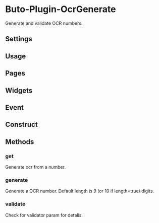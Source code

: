 # Buto-Plugin-OcrGenerate

<p>Generate and validate OCR numbers.</p>

<a name="key_0"></a>

## Settings



<a name="key_1"></a>

## Usage



<a name="key_2"></a>

## Pages



<a name="key_3"></a>

## Widgets



<a name="key_4"></a>

## Event



<a name="key_5"></a>

## Construct



<a name="key_6"></a>

## Methods



<a name="key_6_0"></a>

### get

<p>Generate ocr from a number.</p>

<a name="key_6_1"></a>

### generate

<p>Generate a OCR number.
Default length is 9 (or 10 if length=true) digits.</p>

<a name="key_6_2"></a>

### validate

<p>Check for validator param for detalis.</p>

